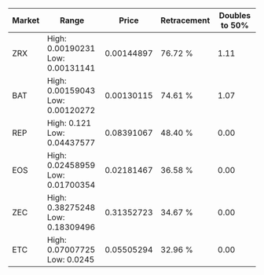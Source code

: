 | Market | Range | Price| Retracement | Doubles to 50% |
| --- | --- | --- | --- | --- |
| ZRX | High: 0.00190231<br />Low: 0.00131141 | 0.00144897 | 76.72 % | 1.11 |
| BAT | High: 0.00159043<br />Low: 0.00120272 | 0.00130115 | 74.61 % | 1.07 |
| REP | High: 0.121<br />Low: 0.04437577 | 0.08391067 | 48.40 % | 0.00 |
| EOS | High: 0.02458959<br />Low: 0.01700354 | 0.02181467 | 36.58 % | 0.00 |
| ZEC | High: 0.38275248<br />Low: 0.18309496 | 0.31352723 | 34.67 % | 0.00 |
| ETC | High: 0.07007725<br />Low: 0.0245 | 0.05505294 | 32.96 % | 0.00 |
